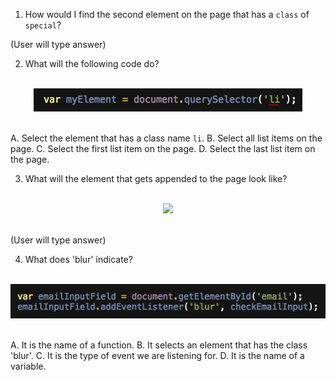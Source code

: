1. How would I find the second element on the page that has a `class` of `special`?

(User will type answer)





2. What will the following code do?

<br>
<center><img src="../assets/chapter5/quiz_2.png"></center>
<br>

A. Select the element that has a class name `li`.
B. Select all list items on the page.
C. Select the first list item on the page.
D. Select the last list item on the page.



3. What will the element that gets appended to the page look like?
<br>
<center><img src="../assets/chapter5/quiz_1.png"></center>
<br>

(User will type answer)



4. What does 'blur' indicate?

<br>
<center><img src="../assets/chapter5/quiz_4.png"></center>
<br>


A. It is the name of a function.
B. It selects an element that has the class 'blur'.
C. It is the type of event we are listening for.
D. It is the name of a variable.